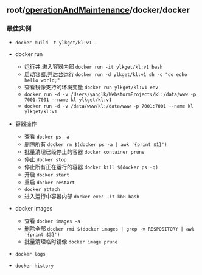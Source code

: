 ## root/[operationAndMaintenance](../README.md)/docker/docker
### 最佳实例
- `docker build -t ylkget/kl:v1 .`

- docker run
  - 运行并,进入容器内部 `docker run -it ylkget/kl:v1 bash`
  - 启动容器,并后台运行 `docker run -d ylkget/kl:v1 sh -c "do echo hello world;"`
  - 查看镜像支持的环境变量 `docker run ylkget/kl:v1 env`
  - `docker run -d -v /Users/yanglk/WebstormProjects/kl:/data/www -p 7001:7001 --name kl ylkget/kl:v1`
  - `docker run -d -v /data/www/kl:/data/www -p 7001:7001 --name kl ylkget/kl:v1`

- 容器操作
  - 查看 `docker ps -a`
  - 删除所有 `docker rm $(docker ps -a | awk '{print $1}')`
  - 批量清理已经停止的容器 `docker container prune`
  - 停止 `docker stop`
  - 停止所有正在运行的容器 `docker kill $(docker ps -q)`
  - 开启 `docker start`
  - 重启 `docker restart`
  - `docker attach`
  - 进入运行中容器内部 `docker exec -it kbB bash`

- docker images
  - 查看 `docker images -a`
  - 删除全部 `docker rmi $(docker images | grep -v RESPOSITORY | awk '{print $3}')`
  - 批量清理临时镜像 `docker image prune`
  
- `docker logs`

- `docker history`